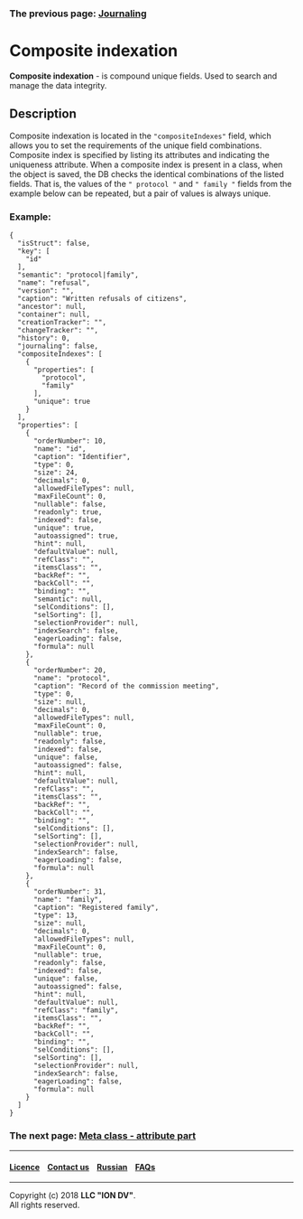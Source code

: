 ### The previous page: [Journaling](/docs/ru/2_system_description/metadata_structure/meta_class/journaling.md)
# Composite indexation  

**Composite indexation** - is compound unique fields. Used to search and manage the data integrity.

## Description

Composite indexation is located in the `"compositeIndexes"` field, which allows you to set the requirements of the unique field combinations. Composite index is specified by listing its attributes and indicating the uniqueness attribute. When a composite index is present in a class, when the object is saved, the DB checks the identical combinations of the listed fields. That is, the values of the `" protocol "` and `" family "` fields from the example below can be repeated, but a pair of values is always unique.

### Example:
```
{
  "isStruct": false,
  "key": [
    "id"
  ],
  "semantic": "protocol|family",
  "name": "refusal",
  "version": "",
  "caption": "Written refusals of citizens",
  "ancestor": null,
  "container": null,
  "creationTracker": "",
  "changeTracker": "",
  "history": 0,
  "journaling": false,
  "compositeIndexes": [
    {
      "properties": [
        "protocol",
        "family"
      ],
      "unique": true
    }
  ],
  "properties": [
    {
      "orderNumber": 10,
      "name": "id",
      "caption": "Identifier",
      "type": 0,
      "size": 24,
      "decimals": 0,
      "allowedFileTypes": null,
      "maxFileCount": 0,
      "nullable": false,
      "readonly": true,
      "indexed": false,
      "unique": true,
      "autoassigned": true,
      "hint": null,
      "defaultValue": null,
      "refClass": "",
      "itemsClass": "",
      "backRef": "",
      "backColl": "",
      "binding": "",
      "semantic": null,
      "selConditions": [],
      "selSorting": [],
      "selectionProvider": null,
      "indexSearch": false,
      "eagerLoading": false,
      "formula": null
    },
    {
      "orderNumber": 20,
      "name": "protocol",
      "caption": "Record of the commission meeting",
      "type": 0,
      "size": null,
      "decimals": 0,
      "allowedFileTypes": null,
      "maxFileCount": 0,
      "nullable": true,
      "readonly": false,
      "indexed": false,
      "unique": false,
      "autoassigned": false,
      "hint": null,
      "defaultValue": null,
      "refClass": "",
      "itemsClass": "",
      "backRef": "",
      "backColl": "",
      "binding": "",
      "selConditions": [],
      "selSorting": [],
      "selectionProvider": null,
      "indexSearch": false,
      "eagerLoading": false,
      "formula": null
    },
    {
      "orderNumber": 31,
      "name": "family",
      "caption": "Registered family",
      "type": 13,
      "size": null,
      "decimals": 0,
      "allowedFileTypes": null,
      "maxFileCount": 0,
      "nullable": true,
      "readonly": false,
      "indexed": false,
      "unique": false,
      "autoassigned": false,
      "hint": null,
      "defaultValue": null,
      "refClass": "family",
      "itemsClass": "",
      "backRef": "",
      "backColl": "",
      "binding": "",
      "selConditions": [],
      "selSorting": [],
      "selectionProvider": null,
      "indexSearch": false,
      "eagerLoading": false,
      "formula": null
    }
  ]
}
```



### The next page: [Meta class - attribute part](/docs/en/2_system_description/metadata_structure/meta_class/meta_class_attribute.md)
--------------------------------------------------------------------------  


 #### [Licence](/LICENCE.md) &ensp;  [Contact us](https://iondv.com) &ensp;  [Russian](/docs/ru/2_system_description/metadata_structure/meta_class/composite_indexes.md)   &ensp; [FAQs](/faqs.md)          



--------------------------------------------------------------------------  

Copyright (c) 2018 **LLC "ION DV"**.  
All rights reserved. 